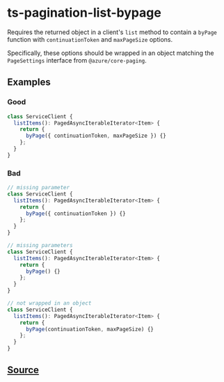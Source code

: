 # ts-pagination-list-bypage

Requires the returned object in a client's `list` method to contain a `byPage` function with `continuationToken` and `maxPageSize` options.

Specifically, these options should be wrapped in an object matching the `PageSettings` interface from `@azure/core-paging`.

## Examples

### Good

```ts
class ServiceClient {
  listItems(): PagedAsyncIterableIterator<Item> {
    return {
      byPage({ continuationToken, maxPageSize }) {}
    };
  }
}
```

### Bad

```ts
// missing parameter
class ServiceClient {
  listItems(): PagedAsyncIterableIterator<Item> {
    return {
      byPage({ continuationToken }) {}
    };
  }
}
```

```ts
// missing parameters
class ServiceClient {
  listItems(): PagedAsyncIterableIterator<Item> {
    return {
      byPage() {}
    };
  }
}
```

```ts
// not wrapped in an object
class ServiceClient {
  listItems(): PagedAsyncIterableIterator<Item> {
    return {
      byPage(continuationToken, maxPageSize) {}
    };
  }
}
```

## [Source](https://azuresdkspecs.z5.web.core.windows.net/TypeScriptSpec.html#ts-pagination-list)

